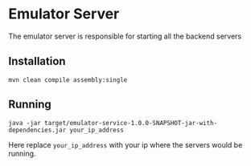 # Emulator Server

The emulator server is responsible for starting all the backend servers

## Installation

`mvn clean compile assembly:single`

## Running

`java -jar target/emulator-service-1.0.0-SNAPSHOT-jar-with-dependencies.jar your_ip_address`

Here replace `your_ip_address` with your ip where the servers would be running. 

